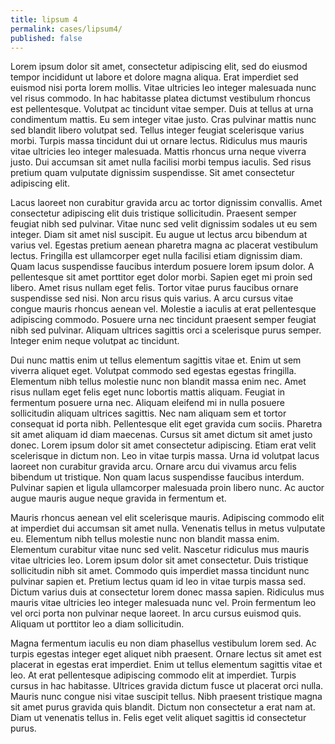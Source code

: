 ```yaml
---
title: lipsum 4
permalink: cases/lipsum4/
published: false
---
```


Lorem ipsum dolor sit amet, consectetur adipiscing elit, sed do eiusmod tempor incididunt ut labore et dolore magna aliqua. Erat imperdiet sed euismod nisi porta lorem mollis. Vitae ultricies leo integer malesuada nunc vel risus commodo. In hac habitasse platea dictumst vestibulum rhoncus est pellentesque. Volutpat ac tincidunt vitae semper. Duis at tellus at urna condimentum mattis. Eu sem integer vitae justo. Cras pulvinar mattis nunc sed blandit libero volutpat sed. Tellus integer feugiat scelerisque varius morbi. Turpis massa tincidunt dui ut ornare lectus. Ridiculus mus mauris vitae ultricies leo integer malesuada. Mattis rhoncus urna neque viverra justo. Dui accumsan sit amet nulla facilisi morbi tempus iaculis. Sed risus pretium quam vulputate dignissim suspendisse. Sit amet consectetur adipiscing elit.

Lacus laoreet non curabitur gravida arcu ac tortor dignissim convallis. Amet consectetur adipiscing elit duis tristique sollicitudin. Praesent semper feugiat nibh sed pulvinar. Vitae nunc sed velit dignissim sodales ut eu sem integer. Diam sit amet nisl suscipit. Eu augue ut lectus arcu bibendum at varius vel. Egestas pretium aenean pharetra magna ac placerat vestibulum lectus. Fringilla est ullamcorper eget nulla facilisi etiam dignissim diam. Quam lacus suspendisse faucibus interdum posuere lorem ipsum dolor. A pellentesque sit amet porttitor eget dolor morbi. Sapien eget mi proin sed libero. Amet risus nullam eget felis. Tortor vitae purus faucibus ornare suspendisse sed nisi. Non arcu risus quis varius. A arcu cursus vitae congue mauris rhoncus aenean vel. Molestie a iaculis at erat pellentesque adipiscing commodo. Posuere urna nec tincidunt praesent semper feugiat nibh sed pulvinar. Aliquam ultrices sagittis orci a scelerisque purus semper. Integer enim neque volutpat ac tincidunt.

Dui nunc mattis enim ut tellus elementum sagittis vitae et. Enim ut sem viverra aliquet eget. Volutpat commodo sed egestas egestas fringilla. Elementum nibh tellus molestie nunc non blandit massa enim nec. Amet risus nullam eget felis eget nunc lobortis mattis aliquam. Feugiat in fermentum posuere urna nec. Aliquam eleifend mi in nulla posuere sollicitudin aliquam ultrices sagittis. Nec nam aliquam sem et tortor consequat id porta nibh. Pellentesque elit eget gravida cum sociis. Pharetra sit amet aliquam id diam maecenas. Cursus sit amet dictum sit amet justo donec. Lorem ipsum dolor sit amet consectetur adipiscing. Etiam erat velit scelerisque in dictum non. Leo in vitae turpis massa. Urna id volutpat lacus laoreet non curabitur gravida arcu. Ornare arcu dui vivamus arcu felis bibendum ut tristique. Non quam lacus suspendisse faucibus interdum. Pulvinar sapien et ligula ullamcorper malesuada proin libero nunc. Ac auctor augue mauris augue neque gravida in fermentum et.

Mauris rhoncus aenean vel elit scelerisque mauris. Adipiscing commodo elit at imperdiet dui accumsan sit amet nulla. Venenatis tellus in metus vulputate eu. Elementum nibh tellus molestie nunc non blandit massa enim. Elementum curabitur vitae nunc sed velit. Nascetur ridiculus mus mauris vitae ultricies leo. Lorem ipsum dolor sit amet consectetur. Duis tristique sollicitudin nibh sit amet. Commodo quis imperdiet massa tincidunt nunc pulvinar sapien et. Pretium lectus quam id leo in vitae turpis massa sed. Dictum varius duis at consectetur lorem donec massa sapien. Ridiculus mus mauris vitae ultricies leo integer malesuada nunc vel. Proin fermentum leo vel orci porta non pulvinar neque laoreet. In arcu cursus euismod quis. Aliquam ut porttitor leo a diam sollicitudin.

Magna fermentum iaculis eu non diam phasellus vestibulum lorem sed. Ac turpis egestas integer eget aliquet nibh praesent. Ornare lectus sit amet est placerat in egestas erat imperdiet. Enim ut tellus elementum sagittis vitae et leo. At erat pellentesque adipiscing commodo elit at imperdiet. Turpis cursus in hac habitasse. Ultrices gravida dictum fusce ut placerat orci nulla. Mauris nunc congue nisi vitae suscipit tellus. Nibh praesent tristique magna sit amet purus gravida quis blandit. Dictum non consectetur a erat nam at. Diam ut venenatis tellus in. Felis eget velit aliquet sagittis id consectetur purus.